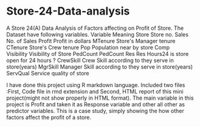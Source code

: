 # Store-24-Data-analysis
A Store 24(A) Data Analysis of Factors affecting on Profit of Store.
The Dataset have following variables.
Variable     Meaning
Store           Store no.
Sales           No. of Sales
Profit          Profit in dollars
MTenure         Store's Manager tenure
CTenure         Store's Crew tenure
Pop             Population near by store
Comp            
Visibility      Visibility of Store
PedCount        PedCount
Res             Res
Hours24         is store open for 24 hours ?
CrewSkill       Crew Skill according to they serve in store(years)
MgrSkill        Manager Skill according to they serve in store(years) 
ServQual        Service quality of store

I have done this project using R markdown language.
Included two files :First, Code file in rmd extension and Second, HTML report of this mini project(might not show properly in HTML format).
The main variable in this project is Profit and taken it as Response variable and other all other as predictor variables.
This is a case study, simply showing the how other factors affect the profit of a store.

